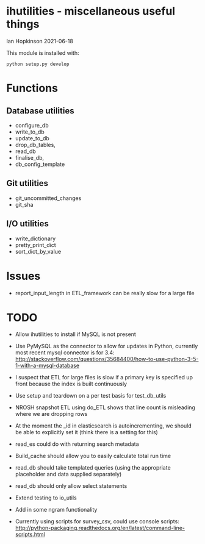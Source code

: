 # ihutilities - miscellaneous useful things

Ian Hopkinson 2021-06-18

This module is installed with:

`python setup.py develop`

# Functions

## Database utilities

* configure_db 
* write_to_db
* update_to_db 
* drop_db_tables, 
* read_db
* finalise_db,
* db_config_template

## Git utilities

* git_uncommitted_changes
* git_sha

## I/O utilities

* write_dictionary
* pretty_print_dict
* sort_dict_by_value

# Issues
 
* report_input_length in ETL_framework can be really slow for a large file

# TODO

* Allow ihutilities to install if MySQL is not present
* Use PyMySQL as the connector to allow for updates in Python, currently most recent mysql connector is for 3.4:
    http://stackoverflow.com/questions/35684400/how-to-use-python-3-5-1-with-a-mysql-database

* I suspect that ETL for large files is slow if a primary key is specified up front because the index is built continuously
* Use setup and teardown on a per test basis for test_db_utils
* NROSH snapshot ETL using do_ETL shows that line count is misleading where we are dropping rows
* At the moment the _id in elasticsearch is autoincrementing, we should be able to explicitly set it (think there is a setting for this)
* read_es could do with returning search metadata
* Build_cache should allow you to easily calculate total run time
* read_db should take templated queries (using the appropriate placeholder and data supplied separately)
* read_db should only allow select statements
* Extend testing to io_utils
* Add in some ngram functionality
* Currently using scripts for survey_csv, could use console scripts: http://python-packaging.readthedocs.org/en/latest/command-line-scripts.html